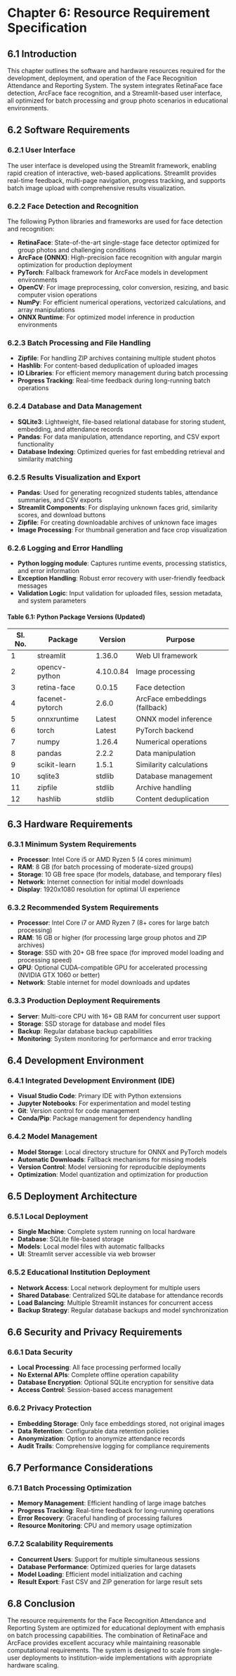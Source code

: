 # Chapter 6: Resource Requirement Specification

## 6.1 Introduction
This chapter outlines the software and hardware resources required for the development, deployment, and operation of the Face Recognition Attendance and Reporting System. The system integrates RetinaFace face detection, ArcFace face recognition, and a Streamlit-based user interface, all optimized for batch processing and group photo scenarios in educational environments.

## 6.2 Software Requirements

### 6.2.1 User Interface
The user interface is developed using the Streamlit framework, enabling rapid creation of interactive, web-based applications. Streamlit provides real-time feedback, multi-page navigation, progress tracking, and supports batch image upload with comprehensive results visualization.

### 6.2.2 Face Detection and Recognition
The following Python libraries and frameworks are used for face detection and recognition:
- **RetinaFace**: State-of-the-art single-stage face detector optimized for group photos and challenging conditions
- **ArcFace (ONNX)**: High-precision face recognition with angular margin optimization for production deployment
- **PyTorch**: Fallback framework for ArcFace models in development environments
- **OpenCV**: For image preprocessing, color conversion, resizing, and basic computer vision operations
- **NumPy**: For efficient numerical operations, vectorized calculations, and array manipulations
- **ONNX Runtime**: For optimized model inference in production environments

### 6.2.3 Batch Processing and File Handling
- **Zipfile**: For handling ZIP archives containing multiple student photos
- **Hashlib**: For content-based deduplication of uploaded images
- **IO Libraries**: For efficient memory management during batch processing
- **Progress Tracking**: Real-time feedback during long-running batch operations

### 6.2.4 Database and Data Management
- **SQLite3**: Lightweight, file-based relational database for storing student, embedding, and attendance records
- **Pandas**: For data manipulation, attendance reporting, and CSV export functionality
- **Database Indexing**: Optimized queries for fast embedding retrieval and similarity matching

### 6.2.5 Results Visualization and Export
- **Pandas**: Used for generating recognized students tables, attendance summaries, and CSV exports
- **Streamlit Components**: For displaying unknown faces grid, similarity scores, and download buttons
- **Zipfile**: For creating downloadable archives of unknown face images
- **Image Processing**: For thumbnail generation and face crop visualization

### 6.2.6 Logging and Error Handling
- **Python logging module**: Captures runtime events, processing statistics, and error information
- **Exception Handling**: Robust error recovery with user-friendly feedback messages
- **Validation Logic**: Input validation for uploaded files, session metadata, and system parameters

#### Table 6.1: Python Package Versions (Updated)
| Sl. No. | Package           | Version    | Purpose                           |
|---------|-------------------|------------|-----------------------------------|
| 1       | streamlit         | 1.36.0     | Web UI framework                  |
| 2       | opencv-python     | 4.10.0.84  | Image processing                  |
| 3       | retina-face       | 0.0.15     | Face detection                    |
| 4       | facenet-pytorch   | 2.6.0      | ArcFace embeddings (fallback)     |
| 5       | onnxruntime       | Latest     | ONNX model inference              |
| 6       | torch             | Latest     | PyTorch backend                   |
| 7       | numpy             | 1.26.4     | Numerical operations              |
| 8       | pandas            | 2.2.2      | Data manipulation                 |
| 9       | scikit-learn      | 1.5.1      | Similarity calculations           |
| 10      | sqlite3           | stdlib     | Database management               |
| 11      | zipfile           | stdlib     | Archive handling                  |
| 12      | hashlib           | stdlib     | Content deduplication             |

## 6.3 Hardware Requirements

### 6.3.1 Minimum System Requirements
- **Processor**: Intel Core i5 or AMD Ryzen 5 (4 cores minimum)
- **RAM**: 8 GB (for batch processing of moderate-sized groups)
- **Storage**: 10 GB free space (for models, database, and temporary files)
- **Network**: Internet connection for initial model downloads
- **Display**: 1920x1080 resolution for optimal UI experience

### 6.3.2 Recommended System Requirements
- **Processor**: Intel Core i7 or AMD Ryzen 7 (8+ cores for large batch processing)
- **RAM**: 16 GB or higher (for processing large group photos and ZIP archives)
- **Storage**: SSD with 20+ GB free space (for improved model loading and processing speed)
- **GPU**: Optional CUDA-compatible GPU for accelerated processing (NVIDIA GTX 1060 or better)
- **Network**: Stable internet for model downloads and updates

### 6.3.3 Production Deployment Requirements
- **Server**: Multi-core CPU with 16+ GB RAM for concurrent user support
- **Storage**: SSD storage for database and model files
- **Backup**: Regular database backup capabilities
- **Monitoring**: System monitoring for performance and error tracking

## 6.4 Development Environment

### 6.4.1 Integrated Development Environment (IDE)
- **Visual Studio Code**: Primary IDE with Python extensions
- **Jupyter Notebooks**: For experimentation and model testing
- **Git**: Version control for code management
- **Conda/Pip**: Package management for dependency handling

### 6.4.2 Model Management
- **Model Storage**: Local directory structure for ONNX and PyTorch models
- **Automatic Downloads**: Fallback mechanisms for missing models
- **Version Control**: Model versioning for reproducible deployments
- **Optimization**: Model quantization and optimization for production

## 6.5 Deployment Architecture

### 6.5.1 Local Deployment
- **Single Machine**: Complete system running on local hardware
- **Database**: SQLite file-based storage
- **Models**: Local model files with automatic fallbacks
- **UI**: Streamlit server accessible via web browser

### 6.5.2 Educational Institution Deployment
- **Network Access**: Local network deployment for multiple users
- **Shared Database**: Centralized SQLite database for attendance records
- **Load Balancing**: Multiple Streamlit instances for concurrent access
- **Backup Strategy**: Regular database backups and model synchronization

## 6.6 Security and Privacy Requirements

### 6.6.1 Data Security
- **Local Processing**: All face processing performed locally
- **No External APIs**: Complete offline operation capability
- **Database Encryption**: Optional SQLite encryption for sensitive data
- **Access Control**: Session-based access management

### 6.6.2 Privacy Protection
- **Embedding Storage**: Only face embeddings stored, not original images
- **Data Retention**: Configurable data retention policies
- **Anonymization**: Option to anonymize attendance records
- **Audit Trails**: Comprehensive logging for compliance requirements

## 6.7 Performance Considerations

### 6.7.1 Batch Processing Optimization
- **Memory Management**: Efficient handling of large image batches
- **Progress Tracking**: Real-time feedback for long-running operations
- **Error Recovery**: Graceful handling of processing failures
- **Resource Monitoring**: CPU and memory usage optimization

### 6.7.2 Scalability Requirements
- **Concurrent Users**: Support for multiple simultaneous sessions
- **Database Performance**: Optimized queries for large datasets
- **Model Loading**: Efficient model initialization and caching
- **Result Export**: Fast CSV and ZIP generation for large result sets

## 6.8 Conclusion
The resource requirements for the Face Recognition Attendance and Reporting System are optimized for educational deployment with emphasis on batch processing capabilities. The combination of RetinaFace and ArcFace provides excellent accuracy while maintaining reasonable computational requirements. The system is designed to scale from single-user deployments to institution-wide implementations with appropriate hardware scaling.
